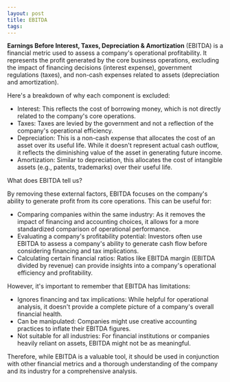 ```yaml
---
layout: post
title: EBITDA
tags: 
--- 
```


**Earnings Before Interest, Taxes, Depreciation & Amortization** (EBITDA) is a financial metric used to assess a company's operational profitability. It represents the profit generated by the core business operations, excluding the impact of financing decisions (interest expense), government regulations (taxes), and non-cash expenses related to assets (depreciation and amortization).

Here's a breakdown of why each component is excluded:

- Interest: This reflects the cost of borrowing money, which is not directly related to the company's core operations.
- Taxes: Taxes are levied by the government and not a reflection of the company's operational efficiency.
- Depreciation: This is a non-cash expense that allocates the cost of an asset over its useful life. While it doesn't represent actual cash outflow, it reflects the diminishing value of the asset in generating future income.
- Amortization: Similar to depreciation, this allocates the cost of intangible assets (e.g., patents, trademarks) over their useful life.

What does EBITDA tell us?

By removing these external factors, EBITDA focuses on the company's ability to generate profit from its core operations. This can be useful for:

- Comparing companies within the same industry: As it removes the impact of financing and accounting choices, it allows for a more standardized comparison of operational performance.
- Evaluating a company's profitability potential: Investors often use EBITDA to assess a company's ability to generate cash flow before considering financing and tax implications.
- Calculating certain financial ratios: Ratios like EBITDA margin (EBITDA divided by revenue) can provide insights into a company's operational efficiency and profitability.

However, it's important to remember that EBITDA has limitations:

- Ignores financing and tax implications: While helpful for operational analysis, it doesn't provide a complete picture of a company's overall financial health.
- Can be manipulated: Companies might use creative accounting practices to inflate their EBITDA figures.
- Not suitable for all industries: For financial institutions or companies heavily reliant on assets, EBITDA might not be as meaningful.

Therefore, while EBITDA is a valuable tool, it should be used in conjunction with other financial metrics and a thorough understanding of the company and its industry for a comprehensive analysis.